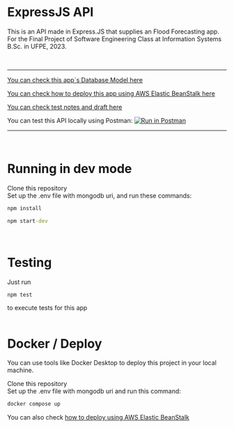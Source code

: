 # ExpressJS API

This is an API made in Express.JS that supplies an Flood Forecasting app.
For the Final Project of Software Engineering Class at Information Systems B.Sc. in UFPE, 2023.

<br>

---

[You can check this app`s Database Model here](/docs/Database_Model.md)

[You can check how to deploy this app using AWS Elastic BeanStalk here](/docs/Deploy_Notes.md)

[You can check test notes and draft here](/docs/Test_Notes.md)

You can test this API locally using Postman:
[![Run in Postman](https://run.pstmn.io/button.svg)](https://app.getpostman.com/run-collection/19132676-01d1a3fc-3e30-4aac-a455-6b9532cd2670?action=collection%2Ffork&source=rip_markdown&collection-url=entityId%3D19132676-01d1a3fc-3e30-4aac-a455-6b9532cd2670%26entityType%3Dcollection%26workspaceId%3Dc253871f-f102-4203-b742-299cebd203fa)

---

<br>

# Running in dev mode

Clone this repository  
Set up the .env file with mongodb uri, and run these commands:

```cmd
npm install
```

```cmd
npm start-dev
```

<br>

# Testing

Just run

```cmd
npm test
```

to execute tests for this app  
<br>

# Docker / Deploy

You can use tools like Docker Desktop to deploy this project in your local machine.

Clone this repository  
Set up the .env file with mongodb uri and run this command:

```cmd
docker compose up
```

You can also check [how to deploy using AWS Elastic BeanStalk](/docs/Deploy_Notes.md)

